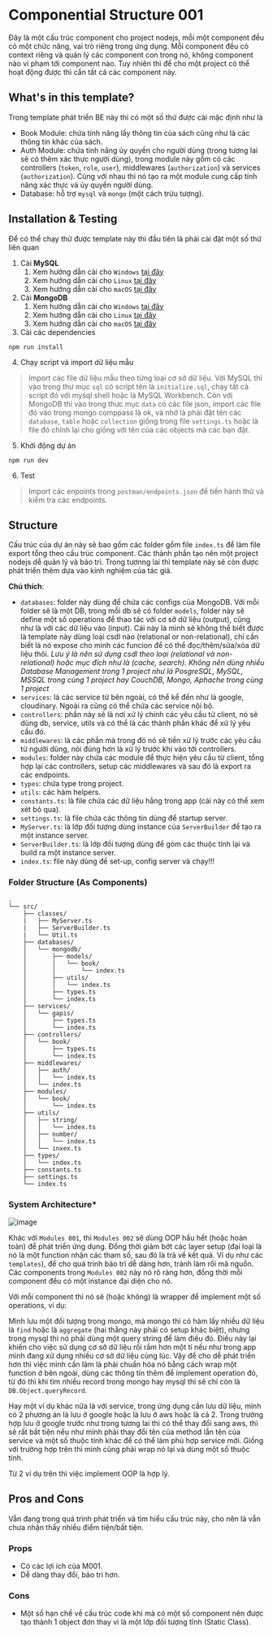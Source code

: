 # Componential Structure 001

Đây là một cấu trúc component cho project nodejs, mỗi một component đều có một chức năng, vai trò riêng trong ứng dụng. Mỗi component đều có context riêng và quản lý các component con trong nó, không component nào vi phạm tới component nào. Tuy nhiên thì để cho một project có thể hoạt động được thì cần tất cả các component này.

## What's in this template?
Trong template phát triển BE này thì có một số thứ được cài mặc định như là
- Book Module: chứa tính năng lấy thông tin của sách cũng như là các thông tin khác của sách.
- Auth Module: chứa tính năng ủy quyền cho người dùng (trong tương lai sẽ có thêm xác thực người dùng), trong module này gồm có các controllers (`token`, `role`, `user`), middlewares (`authorization`) và services (`authorization`). Cùng với nhau thì nó tạo ra một module cung cấp tính năng xác thực và ủy quyền người dùng.
- Database: hỗ trợ `mysql` và `mongo` (một cách trừu tượng).

## Installation & Testing
Để có thể chạy thử được template này thì đầu tiên là phải cài đặt một số thứ liên quan
1. Cài __MySQL__
   1. Xem hướng dẫn cài cho `Windows` [tại đây](https://www.w3schools.com/mysql/mysql_install_windows.asp)
   2. Xem hướng dẫn cài cho `Linux` [tại đây](https://www.geeksforgeeks.org/how-to-install-mysql-on-linux/)
   3. Xem hướng dẫn cài cho `macOS` [tại đây](https://www.geeksforgeeks.org/how-to-install-mysql-on-macos/)
2. Cài __MongoDB__
   1. Xem hướng dẫn cài cho `Windows` [tại đây](https://www.mongodb.com/docs/manual/tutorial/install-mongodb-on-windows/)
   2. Xem hướng dẫn cài cho `Linux` [tại đây](https://www.mongodb.com/docs/manual/administration/install-on-linux/)
   3. Xem hướng dẫn cài cho `macOS` [tại đây](https://www.mongodb.com/docs/manual/tutorial/install-mongodb-on-os-x/)
3. Cài các dependencies
```
npm run install
```
4. Chạy script và import dữ liệu mẫu
> Import các file dữ liệu mẫu theo từng loại cơ sở dữ liệu. Với MySQL thì vào trong thư mục `sql` có script tên là `initialize.sql`, chạy tất cả script đó với mysql shell hoặc là MySQL Workbench. Còn với MongoDB thì vào trong thưc mục `data` có các file json, import các file đó vào trong mongo comppass là ok, và nhớ là phải đặt tên các `database`, `table` hoặc `collection` giống trong file `settings.ts` hoặc là file đó chỉnh lại cho giống với tên của các objects mà các bạn đặt.
5. Khởi động dự án
```
npm run dev
```
6. Test
> Import các enpoints trong `postman/endpoints.json` để tiến hành thử và kiểm tra các endpoints.

## Structure
Cấu trúc của dự án này sẽ bao gồm các folder gồm file `index.ts` để làm file export tổng theo cấu trúc component. Các thành phần tạo nên một project nodejs dễ quản lý và bảo trì. Trong tươnng lai thì template này sẽ còn được phát triển thêm dựa vào kinh nghiệm của tác giả.

__Chú thích__:
- `databases`: folder này dùng để chứa các configs của MongoDB. Với mỗi folder sẽ là một DB, trong mỗi db sẽ có folder `models`, folder này sẽ define một số operations để thao tác với cơ sỡ dữ liệu (output), cũng như là với các dữ liệu vào (input). Cái này là mình sẽ không thể biết được là template này dùng loại csdl nào (relational or non-relational), chỉ cần biết là nó expose cho mình các funcion để có thể đọc/thêm/sửa/xóa dữ liệu thôi. *Lưu ý là nên sử dụng csdl theo loại (relational và non-relational) hoặc mục đích như là (cache, search). Không nên dùng nhiều Database Management trong 1 project như là PosgreSQL, MySQL, MSSQL trong cùng 1 project hay CouchDB, Mongo, Aphache trong cùng 1 project*
- `services`: là các service từ bên ngoài, có thể kể đến như là google, cloudinary. Ngoài ra cũng có thể chứa các service nội bộ.
- `controllers`: phần này sẽ là nơi xử lý chính các yêu cầu từ client, nó sẽ dùng db, service, utils và có thể là các thành phần khác để xử lý yêu cầu đó.
- `middlewares`: là các phần mà trong đó nó sẽ tiền xử lý trước các yêu cầu từ người dùng, nói đúng hơn là xử lý trước khi vào tới controllers.
- `modules`: folder này chứa các module để thực hiện yêu cầu từ client, tổng hợp lại các controllers, setup các middlewares và sau đó là export ra các endpoints.
- `types`: chứa type trong project.
- `utils`: các hàm helpers.
- `constants.ts`: là file chứa các dữ liệu hằng trong app (cái này có thể xem xét bỏ qua).
- `settings.ts`: là file chứa các thông tin dùng để startup server.
- `MyServer.ts`: là lớp đối tượng dùng instance của `ServerBuilder` để tạo ra một instance server.
- `ServerBuilder.ts`: là lớp đối tượng dùng để gòm các thuộc tính lại và build ra một instance server.
- `index.ts`: file này dùng để set-up, config server và chạy!!!

### Folder Structure (As Components)
```
.
└── src/
    ├── classes/
    |   ├── MyServer.ts
    |   ├── ServerBuilder.ts
    |   └── Util.ts
    ├── databases/
    │   └── mongodb/
    │       ├── models/
    │       │   └── book/
    │       │       └── index.ts
    │       ├── utils/
    │       │   └── index.ts
    │       ├── types.ts
    │       └── index.ts
    ├── services/
    │   └── gapis/
    │       ├── types.ts
    │       └── index.ts
    ├── controllers/
    │   └── book/
    │       ├── types.ts
    │       └── index.ts
    ├── middlewares/
    │   ├── auth/
    │   │   └── index.ts
    │   └── index.ts
    ├── modules/
    │   └── book/
    │       └── index.ts
    ├── utils/
    │   ├── string/
    │   │   └── index.ts
    │   ├── number/
    │   │   └── index.ts
    │   └── inxex.ts
    ├── types/
    │   └── index.ts
    ├── constants.ts
    ├── settings.ts
    └── index.ts
```

### System Architecture*
![image](https://github.com/NguyenAnhTuan1912/node-project-structures/assets/86825061/2e8fe599-e80e-4f63-a01c-a6d7670f705c)

Khác với `Modules 001`, thì `Modules 002` sẽ dùng OOP hầu hết (hoặc hoàn toàn) để phát triển ứng dụng. Đồng thời giảm bớt các layer setup (đại loại là nó là một function nhận các tham số, sau đó là trả về kết quả. Ví dụ như các `templates`), để cho quá trình bảo trì dễ dàng hơn, tránh làm rối mã nguồn. Các components trong `Modules 002` này nó rõ ràng hơn, đồng thời mỗi component đều có một instance đại diện cho nó.

Với mỗi component thì nó sẽ (hoặc không) là wrapper để implement một số operations, ví dụ:

Mình lưu một đối tượng trong mongo, mà mongo thì có hàm lấy nhiều dữ liệu là `find` hoặc là `aggregate` (hai thằng này phải có setup khác biệt), nhưng trong mysql thì nó phải dùng một query string để làm điều đó. Điều này lại khiến cho việc sử dụng cơ sở dữ liệu rối rắm hơn một tí nếu như trong app mình đang xử dụng nhiều cơ sở dữ liệu cùng lúc. Vậy để cho dễ phát triển hơn thì việc mình cần làm là phải chuẩn hóa nó bằng cách wrap một function ở bên ngoài, dùng các thông tin thêm để implement operation đó, từ đó thì khi tìm nhiều record trong mongo hay mysql thì sẽ chỉ còn là `DB.Object.queryRecord`.

Hay một ví dụ khác nữa là với service, trong ứng dụng cần lưu dữ liệu, mình có 2 phương án là lưu ở google hoặc là lưu ở aws hoặc là cả 2. Trong trường hợp lưu ở google trước như trong tương lai thì có thể thay đổi sang aws, thì sẽ rất bất tiện nếu như mình phải thay đổi tên của method lẫn tên của service và một số thuộc tính khác để có thể làm phù hợp service mới. Giống với trường hợp trên thì mình cũng phải wrap nó lại và dùng một số thuộc tính.

Từ 2 ví dụ trên thì việc implement OOP là hợp lý.

## Pros and Cons
Vẫn đang trong quá trình phát triển và tìm hiểu cấu trúc này, cho nên là vẫn chưa nhận thấy nhiều điểm tiện/bất tiện.
### Props
- Có các lợi ích của M001.
- Dễ dàng thay đổi, bảo trì hơn.

### Cons
- Một số hạn chề về cấu trúc code khi mà có một số component nên được tạo thành 1 object đơn thay vì là một lớp đối tượng tĩnh (Static Class).
